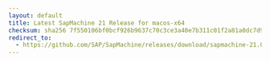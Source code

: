 ```yaml
---
layout: default
title: Latest SapMachine 21 Release for macos-x64
checksum: sha256 7f550106bf0bcf926b9637c70c3ce3a40e7b311c01f2a81a0dc7d95064c5054d
redirect_to:
  - https://github.com/SAP/SapMachine/releases/download/sapmachine-21.0.6/sapmachine-jdk-21.0.6_macos-x64_bin.tar.gz
---
```

